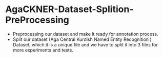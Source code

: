 # AgaCKNER-Dataset-Splition-PreProcessing
  - Preprocessing our dataset and make it ready for annotation process.
  - Split our dataset (Aga Central Kurdish Named Entity Recognition ) Dataset, which it is a unique file and we have to split it into 3 files for more experiments and tests.
